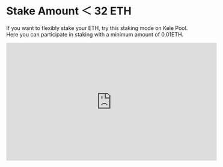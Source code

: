 # Stake Amount ＜ 32 ETH

If you want to flexibly stake your ETH, try this staking mode on Kele Pool. Here you can participate in staking with a minimum amount of 0.01ETH.

<iframe width="560" height="315" src="https://www.youtube.com/embed/7764r1CcWK4" title="YouTube video player" frameborder="0" allow="accelerometer; autoplay; clipboard-write; encrypted-media; gyroscope; picture-in-picture" allowfullscreen></iframe>
